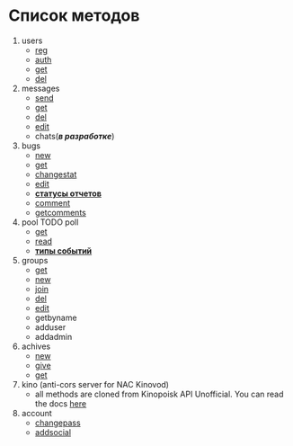 # Список методов
1. users
    * [reg](users/reg.md "Перейти")
    * [auth](users/auth.md "Перейти")
    * [get](users/get.md "Перейти")
    * [del](users/del.md "Перейти")
2. messages
    * [send](messages/send.md "Перейти")
    * [get](messages/get.md "Перейти")
    * [del](messages/del.md "Перейти")
    * [edit](messages/edit.md "Перейти")
    * chats(*__в разработке__*)
3. bugs
    * [new](bugs/new.md "Перейти")
    * [get](bugs/get.md "Перейти")
    * [changestat](bugs/changestat.md "Перейти")
    * [edit](bugs/edit.md "Перейти")
    * __[статусы отчетов](bugs/statuses.md "Перейти")__
    * [comment](bugs/comment.md "Перейти")
    * [getcomments](bugs/getcomments.md "Перейти")
4. pool TODO poll
    * [get](pool/get.md "Перейти")
    * [read](updates/read.md "Перейти")
    * __[типы событий](pool/types.md "Перейти")__
5. groups
    * [get](groups/get.md "Перейти")
    * [new](groups/new.md "Перейти")
    * [join](groups/join.md "Перейти")
    * [del](groups/del.md "Перейти")
    * [edit](groups/edit.md "Перейти")
    * getbyname
    * adduser
    * addadmin
6. achives
    * [new](achives/new.md "Перейти")
    * [give](achives/give.md "Перейти")
    * [get](achives/get.md "Перейти")
7. kino (anti-cors server for NAC Kinovod)
    * all methods are cloned from Kinopoisk API Unofficial. You can read the docs [here](https://kinopoiskapiunofficial.tech/documentation/api/)
8. account
    * [changepass](account/changepass.md "Перейти")
    * [addsocial](account/addsocial.md "Перейти")
    
